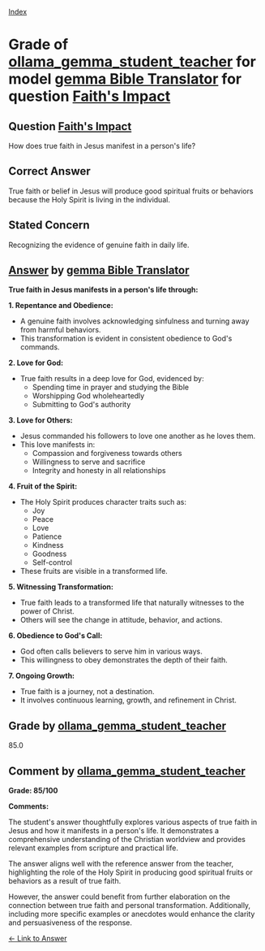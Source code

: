 
[Index](../../../../index.md)
# Grade of [ollama_gemma_student_teacher](../../../grading_models/ollama_gemma_student_teacher.md) for model [gemma Bible Translator](../../../answering_models/gemma_Bible_Translator.md) for question [Faith's Impact](../../../questions/Faith_s_Impact.md)

## Question [Faith's Impact](../../../questions/Faith_s_Impact.md)
How does true faith in Jesus manifest in a person's life?

## Correct Answer
True faith or belief in Jesus will produce good spiritual fruits or behaviors because the Holy Spirit is living in the individual.

## Stated Concern
Recognizing the evidence of genuine faith in daily life.

## [Answer](../Faith_s_Impact.md) by [gemma Bible Translator](../../../answering_models/gemma_Bible_Translator.md)
**True faith in Jesus manifests in a person's life through:**

**1. Repentance and Obedience:**

* A genuine faith involves acknowledging sinfulness and turning away from harmful behaviors.
* This transformation is evident in consistent obedience to God's commands.


**2. Love for God:**

* True faith results in a deep love for God, evidenced by:
    * Spending time in prayer and studying the Bible
    * Worshipping God wholeheartedly
    * Submitting to God's authority


**3. Love for Others:**

* Jesus commanded his followers to love one another as he loves them.
* This love manifests in:
    * Compassion and forgiveness towards others
    * Willingness to serve and sacrifice
    * Integrity and honesty in all relationships


**4. Fruit of the Spirit:**

* The Holy Spirit produces character traits such as:
    * Joy
    * Peace
    * Love
    * Patience
    * Kindness
    * Goodness
    * Self-control
* These fruits are visible in a transformed life.


**5. Witnessing Transformation:**

* True faith leads to a transformed life that naturally witnesses to the power of Christ.
* Others will see the change in attitude, behavior, and actions.


**6. Obedience to God's Call:**

* God often calls believers to serve him in various ways.
* This willingness to obey demonstrates the depth of their faith.


**7. Ongoing Growth:**

* True faith is a journey, not a destination.
* It involves continuous learning, growth, and refinement in Christ.

## Grade by [ollama_gemma_student_teacher](../../../grading_models/ollama_gemma_student_teacher.md)
85.0

## Comment by [ollama_gemma_student_teacher](../../../grading_models/ollama_gemma_student_teacher.md)
**Grade: 85/100**

**Comments:**

The student's answer thoughtfully explores various aspects of true faith in Jesus and how it manifests in a person's life. It demonstrates a comprehensive understanding of the Christian worldview and provides relevant examples from scripture and practical life. 

The answer aligns well with the reference answer from the teacher, highlighting the role of the Holy Spirit in producing good spiritual fruits or behaviors as a result of true faith.

However, the answer could benefit from further elaboration on the connection between true faith and personal transformation. Additionally, including more specific examples or anecdotes would enhance the clarity and persuasiveness of the response.

[&lt;- Link to Answer](../Faith_s_Impact.md)
